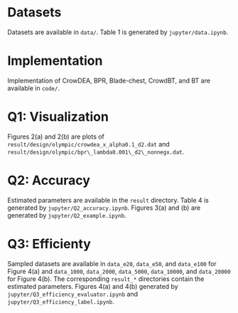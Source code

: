 # Datasets
Datasets are available in `data/`. Table 1 is generated by `jupyter/data.ipynb`.

# Implementation
Implementation of CrowDEA, BPR, Blade-chest, CrowdBT, and BT are available in `code/`.

# Q1: Visualization
Figures 2(a) and 2(b) are plots of `result/design/olympic/crowdea_x_alpha0.1_d2.dat` and `result/design/olympic/bpr\_lambda0.001\_d2\_nonnegx.dat`. 

# Q2: Accuracy
Estimated parameters are available in the `result` directory. Table 4 is generated by `jupyter/Q2_accuracy.ipynb`. Figures 3(a) and (b) are generated by `jupyter/Q2_example.ipynb`.

# Q3: Efficienty
Sampled datasets are available in `data_e20`, `data_e50`, and `data_e100` for Figure 4(a) and `data_1000`, `data_2000`, `data_5000`, `data_10000`, and `data_20000` for Figure 4(b). The corresponding `result_*` directories contain the estimated parameters. Figures 4(a) and 4(b) generated by `jupyter/Q3_efficiency_evaluator.ipynb` and `jupyter/Q3_efficiency_label.ipynb`.
